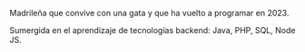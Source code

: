 Madrileña que convive con una gata y que ha vuelto a programar en 2023.

Sumergida en el aprendizaje de tecnologías backend: Java, PHP, SQL, Node JS.
